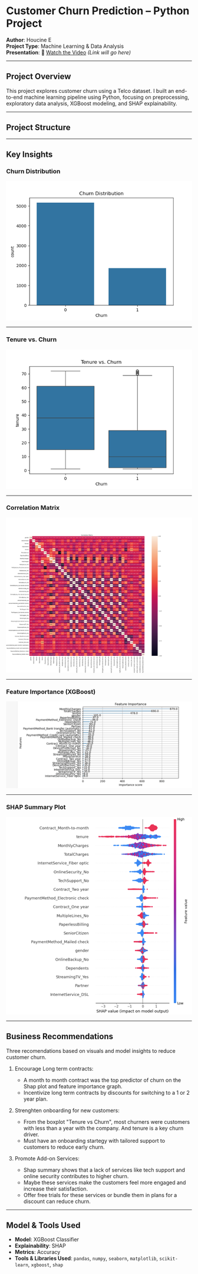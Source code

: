 #  Customer Churn Prediction – Python Project

**Author**: Houcine E  
**Project Type**: Machine Learning & Data Analysis  
**Presentation**: 🎥 [Watch the Video](#) *(Link will go here)*

---

##  Project Overview

This project explores customer churn using a Telco dataset. I built an end-to-end machine learning pipeline using Python, focusing on preprocessing, exploratory data analysis, XGBoost modeling, and SHAP explainability.

---

##  Project Structure


---

##  Key Insights

###  Churn Distribution


![Churn Distribution](churn_distribution.png)

---

###  Tenure vs. Churn


![Tenure vs Churn](tenure_vs_churn.png)

---

###  Correlation Matrix


![Correlation Matrix](correlation_matrix.png)

---

###  Feature Importance (XGBoost)


![Feature Importance](feature_importance.png)

---

###  SHAP Summary Plot


![SHAP Summary](Shap_summary.png)



---

##  Business Recommendations
Three recomendations based on visuals and model insights to reduce customer churn.

 1. Encourage Long term contracts:
    - A month to month contract was the top predictor of churn on the Shap plot and feature importance graph.
    - Incentivize long term contracts by discounts for switching to a 1 or 2 year plan.
    
 2. Strenghten onboarding for new customers:
    - From the boxplot "Tenure vs Churn", most churners were customers with less than a year with the company. And tenure is a key churn 
    driver.
    - Must have an onboarding startegy with tailored support to customers to reduce early churn.
   
 3. Promote Add-on Services:
    - Shap summary shows that a lack of services like tech support and online security contributes to higher churn.
    - Maybe these services make the customers feel more engaged and increase their satisfaction.
    - Offer free trials for these services or bundle them in plans for a discount can reduce churn.
   
   ---

##  Model & Tools Used

- **Model**: XGBoost Classifier  
- **Explainability**: SHAP  
- **Metrics**: Accuracy  
- **Tools & Libraries Used**: `pandas`, `numpy`, `seaborn`, `matplotlib`, `scikit-learn`, `xgboost`, `shap`
 
